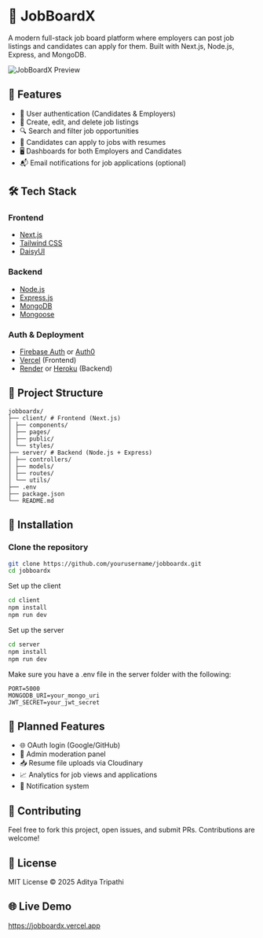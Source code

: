 # 💼 JobBoardX

A modern full-stack job board platform where employers can post job listings and candidates can apply for them. Built with Next.js, Node.js, Express, and MongoDB.

![JobBoardX Preview](https://your-image-link-if-any.com)

## 🚀 Features

- 👤 User authentication (Candidates & Employers)
- 📝 Create, edit, and delete job listings
- 🔍 Search and filter job opportunities
- 📄 Candidates can apply to jobs with resumes
- 🖥️ Dashboards for both Employers and Candidates
- 📬 Email notifications for job applications (optional)

## 🛠️ Tech Stack

### Frontend

- [Next.js](https://nextjs.org/)
- [Tailwind CSS](https://tailwindcss.com/)
- [DaisyUI](https://daisyui.com/)

### Backend

- [Node.js](https://nodejs.org/)
- [Express.js](https://expressjs.com/)
- [MongoDB](https://www.mongodb.com/)
- [Mongoose](https://mongoosejs.com/)

### Auth & Deployment

- [Firebase Auth](https://firebase.google.com/) or [Auth0](https://auth0.com/)
- [Vercel](https://vercel.com/) (Frontend)
- [Render](https://render.com/) or [Heroku](https://heroku.com/) (Backend)

## 📁 Project Structure

```
jobboardx/
├── client/ # Frontend (Next.js)
│ ├── components/
│ ├── pages/
│ ├── public/
│ └── styles/
├── server/ # Backend (Node.js + Express)
│ ├── controllers/
│ ├── models/
│ ├── routes/
│ └── utils/
├── .env
├── package.json
└── README.md
```

## 🔧 Installation

### Clone the repository

```bash
git clone https://github.com/yourusername/jobboardx.git
cd jobboardx
```

Set up the client

```bash
cd client
npm install
npm run dev
```

Set up the server

```bash
cd server
npm install
npm run dev
```

Make sure you have a .env file in the server folder with the following:

```env
PORT=5000
MONGODB_URI=your_mongo_uri
JWT_SECRET=your_jwt_secret
```

## 🧠 Planned Features

- 🌐 OAuth login (Google/GitHub)
- 🛑 Admin moderation panel
- 📥 Resume file uploads via Cloudinary
- 📈 Analytics for job views and applications
- 🔔 Notification system

## 🙌 Contributing

Feel free to fork this project, open issues, and submit PRs. Contributions are welcome!

## 📜 License

MIT License © 2025 Aditya Tripathi

## 🌐 Live Demo

https://jobboardx.vercel.app
